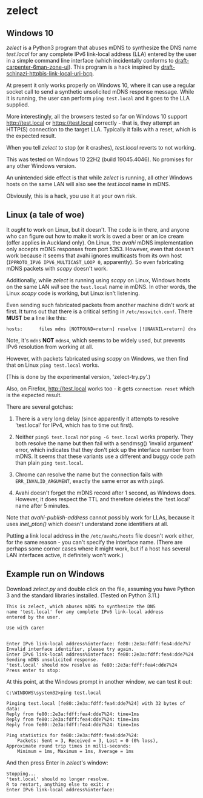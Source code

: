# zelect

## Windows 10

_zelect_ is a Python3 program that abuses mDNS to synthesize the DNS
name _test.local_ for any complete IPv6 link-local address (LLA)
entered by the user in a simple command line interface
(which incidentally conforms to [draft-carpenter-6man-zone-ui](https://datatracker.ietf.org/doc/draft-carpenter-6man-zone-ui/)).
This program is a hack inspired by [draft-schinazi-httpbis-link-local-uri-bcp](https://datatracker.ietf.org/doc/draft-schinazi-httpbis-link-local-uri-bcp/).

At present it only works properly on Windows 10, where it can use
a regular socket call to send a synthetic unsolicited mDNS
response message. While it is running, the user can perform
`ping test.local` and it goes to the LLA supplied.

More interestingly, all the browsers tested so far on Windows 10 support
http://test.local or https://test.local correctly - that is, they
attempt an HTTP(S) connection to the target LLA. Typically it fails
with a reset, which is the expected result.

When you tell _zelect_ to stop (or it crashes), _test.local_ reverts
to not working.

This was tested on Windows 10 22H2 (build 19045.4046). No promises
for any other Windows version.

An unintended side effect is that while _zelect_ is running, all other
Windows hosts on the same LAN will also see the _test.local_ name
in mDNS.

Obviously, this is a hack, you use it at your own risk.

## Linux (a tale of woe)

It _ought_ to work on Linux, but it doesn't. The code is in there, and
anyone who can figure out how to make it work is owed a beer or an ice
cream (offer applies in Auckland only). On Linux, the _avahi_ mDNS
implementation only accepts mDNS responses from port 5353. However,
even that doesn't work because it seems that avahi
ignores multicasts from its own host (`IPPROTO_IPV6 IPV6_MULTICAST_LOOP 0`,
apparently). So even fabricating mDNS packets with _scapy_ doesn't work.

Additionally, while _zelect_ is running using _scapy_ on Linux, 
Windows hosts on the same LAN _will_ see the `test.local` name
in mDNS. In other words, the Linux _scapy_ code is working, but Linux
isn't listening.

Even sending such fabricated packets from another machine didn't work
at first. It turns out that there is a critical setting in
`/etc/nsswitch.conf`. There __MUST__ be a line like this:

```
hosts:      files mdns [NOTFOUND=return] resolve [!UNAVAIL=return] dns
```
Note, it's `mdns` __NOT__ `mdns4`, which seems to be widely used, but
prevents IPv6 resolution from working at all.

However, with packets fabricated using _scapy_ on Windows, we then find
that on Linux `ping test.local` works. 

(This is done by the experimental version, 'zelect-try.py'.)

Also, on Firefox, http://test.local works too - it gets `connection reset`
which is the expected result.

There are several gotchas:

1. There is a very long delay (since apparently it attempts to
resolve 'test.local' for IPv4, which has to time out first).

2. Neither `ping6 test.local` nor `ping -6 test.local` works
properly. They both resolve the name but then fail with a
sendmsg() 'invalid argument' error, which indicates that they
don't pick up the interface number from mDNS. It seems that
these variants use a different and buggy code path than plain
`ping test.local`.

3. Chrome can resolve the name but the connection fails
with `ERR_INVALID_ARGUMENT`, exactly the same error as with
`ping6`.

4. Avahi doesn't forget the mDNS record after 1 second, as
Windows does. However, it does respect the TTL and therefore
deletes the 'test.local' name after 5 minutes.

Note that _avahi-publish-address_ cannot possibly work for LLAs, because it
uses _inet_pton()_ which doesn't understand zone identifiers at all.

Putting a link local address in the `/etc/avahi/hosts` file doesn't work
either, for the same reason - you can't specify the interface name.
(There are perhaps some corner cases
where it might work, but if a host has several LAN interfaces
active, it definitely won't work.)


## Example run on Windows

Download _zelect.py_ and double click on the file, assuming you
have Python 3 and the standard libraries installed. (Tested on
Python 3.11.)

```
This is zelect, which abuses mDNS to synthesize the DNS
name 'test.local' for any complete IPv6 link-local address
entered by the user.

Use with care!


Enter IPv6 link-local address%interface: fe80::2e3a:fdff:fea4:dde7%7
Invalid interface identifier, please try again.
Enter IPv6 link-local address%interface: fe80::2e3a:fdff:fea4:dde7%24
Sending mDNS unsolicited response.
'test.local' should now resolve as fe80::2e3a:fdff:fea4:dde7%24
Press enter to stop:
```

At this point, at the Windows prompt in another window, we can test it out:

```
C:\WINDOWS\system32>ping test.local

Pinging test.local [fe80::2e3a:fdff:fea4:dde7%24] with 32 bytes of data:
Reply from fe80::2e3a:fdff:fea4:dde7%24: time=1ms
Reply from fe80::2e3a:fdff:fea4:dde7%24: time=1ms
Reply from fe80::2e3a:fdff:fea4:dde7%24: time=1ms

Ping statistics for fe80::2e3a:fdff:fea4:dde7%24:
    Packets: Sent = 3, Received = 3, Lost = 0 (0% loss),
Approximate round trip times in milli-seconds:
    Minimum = 1ms, Maximum = 1ms, Average = 1ms
```
And then press Enter in _zelect_'s window:

``` 
Stopping...
'test.local' should no longer resolve.
R to restart, anything else to exit: r
Enter IPv6 link-local address%interface: 
```
